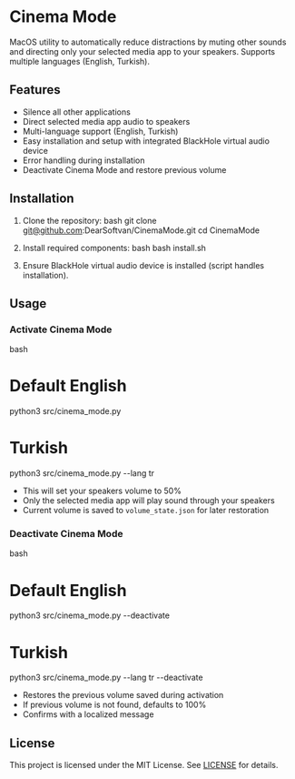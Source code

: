 # Cinema Mode

MacOS utility to automatically reduce distractions by muting other sounds
and directing only your selected media app to your speakers. Supports
multiple languages (English, Turkish).

## Features
- Silence all other applications
- Direct selected media app audio to speakers
- Multi-language support (English, Turkish)
- Easy installation and setup with integrated BlackHole virtual audio device
- Error handling during installation
- Deactivate Cinema Mode and restore previous volume

## Installation

1. Clone the repository:
bash
git clone git@github.com:DearSoftvan/CinemaMode.git
cd CinemaMode


2. Install required components:
bash
bash install.sh


3. Ensure BlackHole virtual audio device is installed (script handles installation).

## Usage

### Activate Cinema Mode
bash
# Default English
python3 src/cinema_mode.py

# Turkish
python3 src/cinema_mode.py --lang tr

- This will set your speakers volume to 50%
- Only the selected media app will play sound through your speakers
- Current volume is saved to `volume_state.json` for later restoration

### Deactivate Cinema Mode
bash
# Default English
python3 src/cinema_mode.py --deactivate

# Turkish
python3 src/cinema_mode.py --lang tr --deactivate

- Restores the previous volume saved during activation
- If previous volume is not found, defaults to 100%
- Confirms with a localized message

## License

This project is licensed under the MIT License. See [LICENSE](LICENSE) for details.

